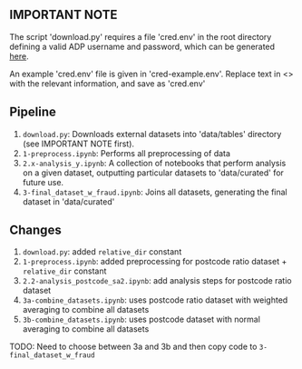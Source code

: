 ## IMPORTANT NOTE
The script 'download.py' requires a file 'cred.env' in the root directory defining a valid ADP username and password, which can be generated [here](https://adp-access.aurin.org.au/login). 

An example 'cred.env' file is given in 'cred-example.env'. Replace text in <> with the relevant information, and save as 'cred.env'

## Pipeline
1. `download.py`: Downloads external datasets into 'data/tables' directory (see IMPORTANT NOTE first).
2. `1-preprocess.ipynb`: Performs all preprocessing of data
3. `2.x-analysis_y.ipynb`: A collection of notebooks that perform analysis on a given dataset, outputting particular datasets to 'data/curated' for future use.
4. `3-final_dataset_w_fraud.ipynb`: Joins all datasets, generating the final dataset in 'data/curated'

## Changes
1. `download.py`: added `relative_dir` constant
2. `1-preprocess.ipynb`: added preprocessing for postcode ratio dataset + `relative_dir` constant
3. `2.2-analysis_postcode_sa2.ipynb`: add analysis steps for postcode ratio dataset
4. `3a-combine_datasets.ipynb`: uses postcode ratio dataset with weighted averaging to combine all datasets
5. `3b-combine_datasets.ipynb`: uses postcode dataset with normal averaging to combine all datasets

TODO: Need to choose between 3a and 3b and then copy code to `3-final_dataset_w_fraud`
